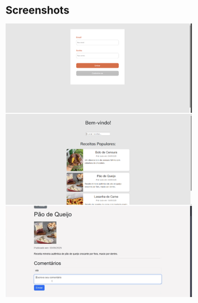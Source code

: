 # Screenshots

![Alt text](screenshots/inicio.png)
![Alt text](screenshots/forum.png)
![Alt text](screenshots/coments.png)